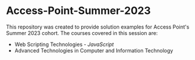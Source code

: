 # Access-Point-Summer-2023

This repository was created to provide solution examples for Access Point's Summer 2023 cohort.
The courses covered in this session are:<br>
<ul>
  <li>Web Scripting Technologies - <i>JavaScript</i></li>
  <li>Advanced Technologies in Computer and Information Technology</li>
</ul>
  
